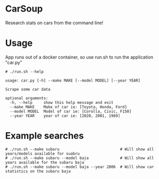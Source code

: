 # CarSoup
Research stats on cars from the command line!

# Usage
App runs out of a docker container, so use run.sh to run the application "car.py"
```
# ./run.sh --help

usage: car.py [-h] --make MAKE [--model MODEL] [--year YEAR]

Scrape some car data

optional arguments:
  -h, --help     show this help message and exit
  --make MAKE    Make of car ie: [Toyota, Honda, Ford]
  --model MODEL  Model of car ie: [Corolla, Civic, F150]
  --year YEAR    year of car ie: [2020, 2001, 1969]
```

# Example searches
```
# ./run.sh --make subaru                           # Will show all years/models available for suabru
# ./run.sh --make subaru --model baja              # Will show all years available for the subaru baja
# ./run.sh --make subaru --model baja --year 2006  # Will show car statistics on the subaru baja
```
